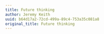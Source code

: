 ```yaml
---
title: Future thinking
author: Jeremy Keith
uuid: b64d17a2-72cd-499a-89c4-753a35c081a8
original_title: Future thinking
---
```


